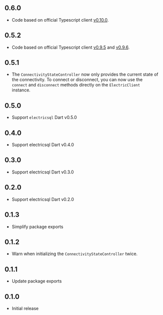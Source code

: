 ## 0.6.0

* Code based on official Typescript client [v0.10.0](https://github.com/electric-sql/electric/releases/tag/electric-sql%400.10.0).


## 0.5.2

* Code based on official Typescript client [v0.9.5](https://github.com/electric-sql/electric/releases/tag/electric-sql%400.9.5) and [v0.9.6](https://github.com/electric-sql/electric/releases/tag/electric-sql%400.9.6).


## 0.5.1

* The `ConnectivityStateController` now only provides the current state of the connectivity. To connect or disconnect, you can now use the `connect` and `disconnect` methods directly on the `ElectricClient` instance.


## 0.5.0

* Support `electricsql` Dart v0.5.0


## 0.4.0

* Support electricsql Dart v0.4.0


## 0.3.0

* Support electricsql Dart v0.3.0


## 0.2.0

* Support electricsql Dart v0.2.0


## 0.1.3

* Simplify package exports


## 0.1.2

* Warn when initializing the `ConnectivityStateController` twice.


## 0.1.1

* Update package exports


## 0.1.0

* Initial release

